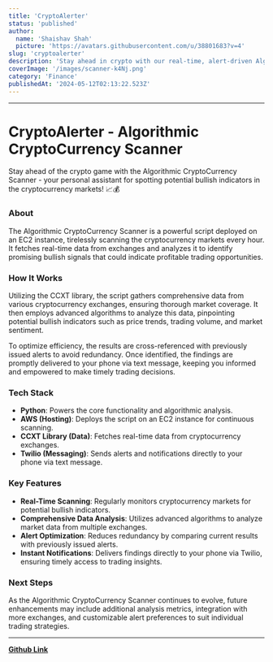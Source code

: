 ```yaml
---
title: 'CryptoAlerter'
status: 'published'
author:
  name: 'Shaishav Shah'
  picture: 'https://avatars.githubusercontent.com/u/38801683?v=4'
slug: 'cryptoalerter'
description: 'Stay ahead in crypto with our real-time, alert-driven Algorithmic Cryptocurrency Scanner!'
coverImage: '/images/scanner-k4Nj.png'
category: 'Finance'
publishedAt: '2024-05-12T02:13:22.523Z'
---
```


---

# CryptoAlerter - **Algorithmic CryptoCurrency Scanner**

Stay ahead of the crypto game with the Algorithmic CryptoCurrency Scanner - your personal assistant for spotting potential bullish indicators in the cryptocurrency markets! 📈💰

### **About**

The Algorithmic CryptoCurrency Scanner is a powerful script deployed on an EC2 instance, tirelessly scanning the cryptocurrency markets every hour. It fetches real-time data from exchanges and analyzes it to identify promising bullish signals that could indicate profitable trading opportunities.

### **How It Works**

Utilizing the CCXT library, the script gathers comprehensive data from various cryptocurrency exchanges, ensuring thorough market coverage. It then employs advanced algorithms to analyze this data, pinpointing potential bullish indicators such as price trends, trading volume, and market sentiment.

To optimize efficiency, the results are cross-referenced with previously issued alerts to avoid redundancy. Once identified, the findings are promptly delivered to your phone via text message, keeping you informed and empowered to make timely trading decisions.

### **Tech Stack**

- **Python**: Powers the core functionality and algorithmic analysis.
- **AWS (Hosting)**: Deploys the script on an EC2 instance for continuous scanning.
- **CCXT Library (Data)**: Fetches real-time data from cryptocurrency exchanges.
- **Twilio (Messaging)**: Sends alerts and notifications directly to your phone via text message.

### **Key Features**

- **Real-Time Scanning**: Regularly monitors cryptocurrency markets for potential bullish indicators.
- **Comprehensive Data Analysis**: Utilizes advanced algorithms to analyze market data from multiple exchanges.
- **Alert Optimization**: Reduces redundancy by comparing current results with previously issued alerts.
- **Instant Notifications**: Delivers findings directly to your phone via Twilio, ensuring timely access to trading insights.

### **Next Steps**

As the Algorithmic CryptoCurrency Scanner continues to evolve, future enhancements may include additional analysis metrics, integration with more exchanges, and customizable alert preferences to suit individual trading strategies.

---

[**Github Link**](https://github.com/ShaishavShah04/Crypto-Scanner)